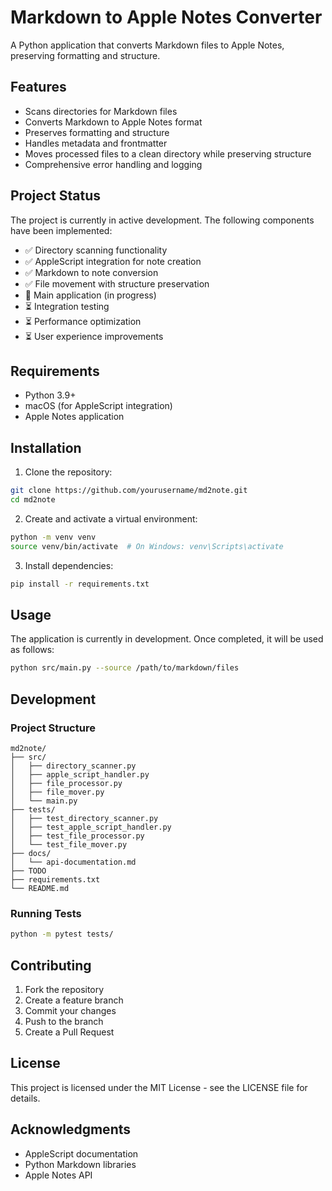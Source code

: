 # Markdown to Apple Notes Converter

A Python application that converts Markdown files to Apple Notes, preserving formatting and structure.

## Features

- Scans directories for Markdown files
- Converts Markdown to Apple Notes format
- Preserves formatting and structure
- Handles metadata and frontmatter
- Moves processed files to a clean directory while preserving structure
- Comprehensive error handling and logging

## Project Status

The project is currently in active development. The following components have been implemented:

- ✅ Directory scanning functionality
- ✅ AppleScript integration for note creation
- ✅ Markdown to note conversion
- ✅ File movement with structure preservation
- 🔄 Main application (in progress)
- ⏳ Integration testing
- ⏳ Performance optimization
- ⏳ User experience improvements

## Requirements

- Python 3.9+
- macOS (for AppleScript integration)
- Apple Notes application

## Installation

1. Clone the repository:
```bash
git clone https://github.com/yourusername/md2note.git
cd md2note
```

2. Create and activate a virtual environment:
```bash
python -m venv venv
source venv/bin/activate  # On Windows: venv\Scripts\activate
```

3. Install dependencies:
```bash
pip install -r requirements.txt
```

## Usage

The application is currently in development. Once completed, it will be used as follows:

```bash
python src/main.py --source /path/to/markdown/files
```

## Development

### Project Structure

```
md2note/
├── src/
│   ├── directory_scanner.py
│   ├── apple_script_handler.py
│   ├── file_processor.py
│   ├── file_mover.py
│   └── main.py
├── tests/
│   ├── test_directory_scanner.py
│   ├── test_apple_script_handler.py
│   ├── test_file_processor.py
│   └── test_file_mover.py
├── docs/
│   └── api-documentation.md
├── TODO
├── requirements.txt
└── README.md
```

### Running Tests

```bash
python -m pytest tests/
```

## Contributing

1. Fork the repository
2. Create a feature branch
3. Commit your changes
4. Push to the branch
5. Create a Pull Request

## License

This project is licensed under the MIT License - see the LICENSE file for details.

## Acknowledgments

- AppleScript documentation
- Python Markdown libraries
- Apple Notes API 